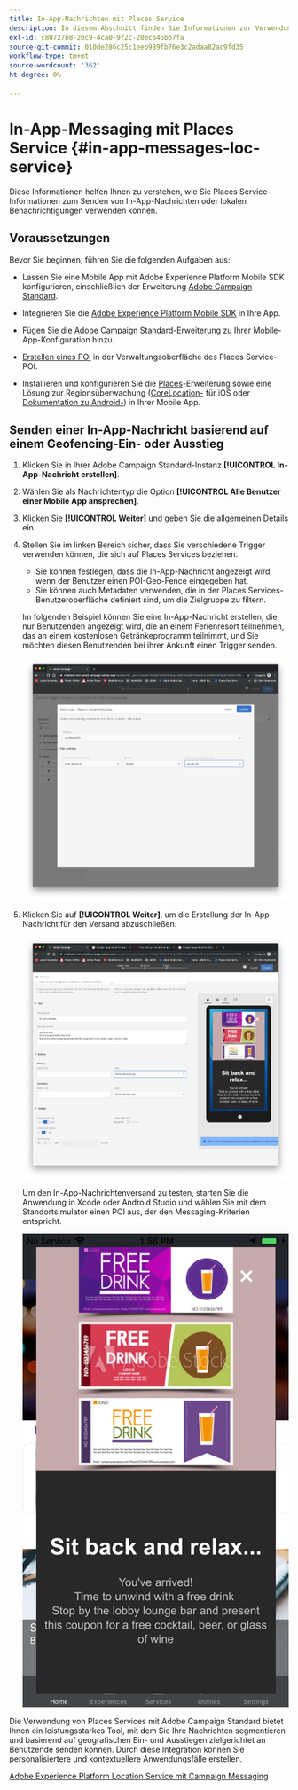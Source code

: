 ```yaml
---
title: In-App-Nachrichten mit Places Service
description: In diesem Abschnitt finden Sie Informationen zur Verwendung von Push-Nachrichten im Campaign Standard mit In-App-Nachrichten im Campaign Standard.
exl-id: c80727b8-20c9-4ca0-9f2c-20ec646bb7fa
source-git-commit: 010de286c25c1eeb989fb76e3c2adaa82ac9fd35
workflow-type: tm+mt
source-wordcount: '362'
ht-degree: 0%

---
```


# In-App-Messaging mit Places Service {#in-app-messages-loc-service}

Diese Informationen helfen Ihnen zu verstehen, wie Sie Places Service-Informationen zum Senden von In-App-Nachrichten oder lokalen Benachrichtigungen verwenden können.

## Voraussetzungen

Bevor Sie beginnen, führen Sie die folgenden Aufgaben aus:

* Lassen Sie eine Mobile App mit Adobe Experience Platform Mobile SDK konfigurieren, einschließlich der Erweiterung [Adobe Campaign Standard](https://aep-sdks.gitbook.io/docs/using-mobile-extensions/adobe-campaign-standard).

* Integrieren Sie die [Adobe Experience Platform Mobile SDK](https://aep-sdks.gitbook.io/docs/getting-started/get-the-sdk) in Ihre App.
* Fügen Sie die [Adobe Campaign Standard-Erweiterung](https://aep-sdks.gitbook.io/docs/using-mobile-extensions/adobe-campaign-standard) zu Ihrer Mobile-App-Konfiguration hinzu.

* [Erstellen eines POI](/help/poi-mgmt-ui/create-a-poi-ui.md) in der Verwaltungsoberfläche des Places Service-POI.

* Installieren und konfigurieren Sie die [Places](/help/places-ext-aep-sdks/places-extension/places-extension.md)-Erweiterung sowie eine Lösung zur Regionsüberwachung ([CoreLocation-](https://developer.apple.com/documentation/corelocation/monitoring_the_user_s_proximity_to_geographic_regions) für iOS oder [Dokumentation zu Android-](https://developer.android.com/training/location/geofencing)) in Ihrer Mobile App.

## Senden einer In-App-Nachricht basierend auf einem Geofencing-Ein- oder Ausstieg

1. Klicken Sie in Ihrer Adobe Campaign Standard-Instanz **[!UICONTROL In-App-Nachricht erstellen]**.
1. Wählen Sie als Nachrichtentyp die Option **[!UICONTROL Alle Benutzer einer Mobile App ansprechen]**.
1. Klicken Sie **[!UICONTROL Weiter]** und geben Sie die allgemeinen Details ein.
1. Stellen Sie im linken Bereich sicher, dass Sie verschiedene Trigger verwenden können, die sich auf Places Services beziehen.

   * Sie können festlegen, dass die In-App-Nachricht angezeigt wird, wenn der Benutzer einen POI-Geo-Fence eingegeben hat.
   * Sie können auch Metadaten verwenden, die in der Places Services-Benutzeroberfläche definiert sind, um die Zielgruppe zu filtern.

   Im folgenden Beispiel können Sie eine In-App-Nachricht erstellen, die nur Benutzenden angezeigt wird, die an einem Ferienresort teilnehmen, das an einem kostenlosen Getränkeprogramm teilnimmt, und Sie möchten diesen Benutzenden bei ihrer Ankunft einen Trigger senden.

   ![„In-App-Nachricht platziert Metadaten“](/help/assets/last-entered-vacation.png)

1. Klicken Sie auf **[!UICONTROL Weiter]**, um die Erstellung der In-App-Nachricht für den Versand abzuschließen.

   ![„Ereignis erstellen“](/help/assets/prepare-ACS.png)

   Um den In-App-Nachrichtenversand zu testen, starten Sie die Anwendung in Xcode oder Android Studio und wählen Sie mit dem Standortsimulator einen POI aus, der den Messaging-Kriterien entspricht.

   ![„Getränkecoupon“](/help/assets/drink-coupon-on-app.png)

Die Verwendung von Places Services mit Adobe Campaign Standard bietet Ihnen ein leistungsstarkes Tool, mit dem Sie Ihre Nachrichten segmentieren und basierend auf geografischen Ein- und Ausstiegen zielgerichtet an Benutzende senden können. Durch diese Integration können Sie personalisiertere und kontextuellere Anwendungsfälle erstellen.

<!--I changed this embed to a link to pass validation. We should not link to youtube videos, so please upload this to MCP-->

[Adobe Experience Platform Location Service mit Campaign Messaging](https://www.youtube.com/watch?v=ikiTTQw9c-o)
